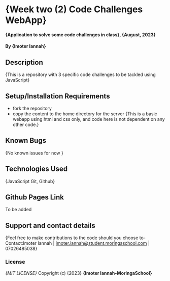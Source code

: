 # {Week two (2) Code Challenges WebApp}
#### {Application to solve some code challenges in class}, {August, 2023}
#### By **{Imoter Iannah}**
## Description
{This is a repository with 3 specific code challenges to be tackled using JavaScript}
## Setup/Installation Requirements
* fork the repository
* copy the content to the home directory for the server
{This is a basic webapp using html and css only, and code here is not dependent on any other code.}
## Known Bugs
{No known issues for now }
## Technologies Used
{JavaScript Git, Github}

## Github Pages Link
To be added
## Support and contact details
{Feel free to make contributions to the code should you choose to- Contact:Imoter Iannah | imoter.iannah@student.moringaschool.com | 07026485038}
### License
*{MIT LICENSE}*
Copyright (c) {2023} **{Imoter Iannah-MoringaSchool}**